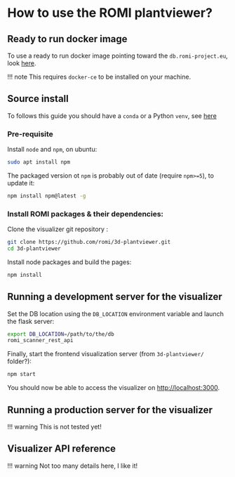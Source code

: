 How to use the ROMI plantviewer?
===

## Ready to run docker image
To use a ready to run docker image pointing toward the `db.romi-project.eu`, look [here](/Scanner/Developer/docker/#visualizer).

!!! note
    This requires `docker-ce` to be installed on your machine.

## Source install
To follows this guide you should have a `conda` or a Python `venv`, see [here](/Scanner/how-to/#how-to-install-romi-packages)

### Pre-requisite
Install `node` and `npm`, on ubuntu:
```bash
sudo apt install npm
```
The packaged version ot `npm` is probably out of date (require `npm>=5`), to update it:
```bash
npm install npm@latest -g
```

### Install ROMI packages & their dependencies:

Clone the visualizer git repository :
```bash
git clone https://github.com/romi/3d-plantviewer.git
cd 3d-plantviewer
```
Install node packages and build the pages:
```bash
npm install
```

## Running a development server for the visualizer

Set the DB location using the `DB_LOCATION` environment variable and launch the flask server:
```bash
export DB_LOCATION=/path/to/the/db
romi_scanner_rest_api
```
Finally, start the frontend visualization server (from `3d-plantviewer/` folder?):
```bash
npm start
```
You should now be able to access the visualizer on [http://localhost:3000](http://localhost:3000).


## Running a production server for the visualizer

!!! warning
    This is not tested yet!


## Visualizer API reference

!!! warning
    Not too many details here, I like it! 
